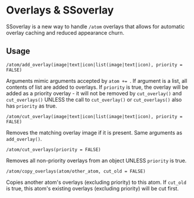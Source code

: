 # Overlays & SSoverlay #
SSoverlay is a new way to handle `/atom` overlays that allows for automatic overlay caching and reduced appearance churn.

## Usage ##
`/atom/add_overlay(image|text|icon|list(image|text|icon), priority = FALSE)`

Arguments mimic arguments accepted by `atom += `. If argument is a list, all contents of list are added to overlays.
If `priority` is true, the overlay will be added as a priority overlay - it will not be removed by `cut_overlay()` and `cut_overlays()` UNLESS the call to `cut_overlay()` or `cut_overlays()` also has `priority` as true.


`/atom/cut_overlay(image|text|icon|list(image|text|icon), priority = FALSE)`

Removes the matching overlay image if it is present. Same arguments as `add_overlay()`.


`/atom/cut_overlays(priority = FALSE)`

Removes all non-priority overlays from an object UNLESS `priority` is true.


`/atom/copy_overlays(atom/other_atom, cut_old = FALSE)`

Copies another atom's overlays (excluding priority) to this atom. If `cut_old` is true, this atom's existing overlays (excluding priority) will be cut first.
